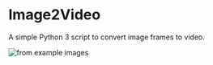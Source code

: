 # Image2Video
A simple Python 3 script to convert image frames to video.

 ![from example images](segmentation-video.gif)
